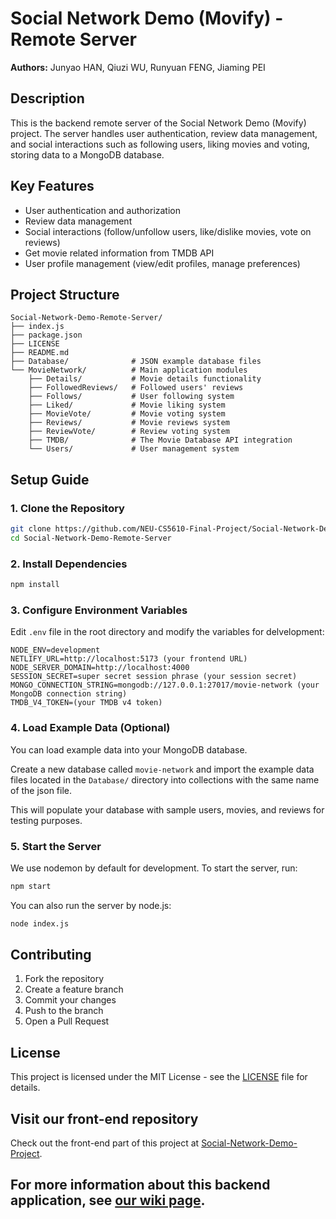 # Social Network Demo (Movify) - Remote Server

**Authors:** Junyao HAN, Qiuzi WU, Runyuan FENG, Jiaming PEI

## Description

This is the backend remote server of the Social Network Demo (Movify) project. The server handles user authentication, review data management, and social interactions such as following users, liking movies and voting, storing data to a MongoDB database.

## Key Features
- User authentication and authorization
- Review data management
- Social interactions (follow/unfollow users, like/dislike movies, vote on reviews)
- Get movie related information from TMDB API
- User profile management (view/edit profiles, manage preferences)

## Project Structure

```
Social-Network-Demo-Remote-Server/
├── index.js
├── package.json
├── LICENSE
├── README.md
├── Database/              # JSON example database files
└── MovieNetwork/          # Main application modules
    ├── Details/           # Movie details functionality
    ├── FollowedReviews/   # Followed users' reviews
    ├── Follows/           # User following system
    ├── Liked/             # Movie liking system
    ├── MovieVote/         # Movie voting system
    ├── Reviews/           # Movie reviews system
    ├── ReviewVote/        # Review voting system
    ├── TMDB/              # The Movie Database API integration
    └── Users/             # User management system
```

## Setup Guide

### 1. Clone the Repository

```bash
git clone https://github.com/NEU-CS5610-Final-Project/Social-Network-Demo-Remote-Server.git
cd Social-Network-Demo-Remote-Server
```
### 2. Install Dependencies

```bash
npm install
```

### 3. Configure Environment Variables

Edit `.env` file in the root directory and modify the variables for delvelopment:

```
NODE_ENV=development
NETLIFY_URL=http://localhost:5173 (your frontend URL)
NODE_SERVER_DOMAIN=http://localhost:4000
SESSION_SECRET=super secret session phrase (your session secret)
MONGO_CONNECTION_STRING=mongodb://127.0.0.1:27017/movie-network (your MongoDB connection string)
TMDB_V4_TOKEN=(your TMDB v4 token)
```

### 4. Load Example Data (Optional)

You can load example data into your MongoDB database.

Create a new database called `movie-network` and import the example data files located in the `Database/` directory into collections with the same name of the json file.

This will populate your database with sample users, movies, and reviews for testing purposes.

### 5. Start the Server

We use nodemon by default for development. To start the server, run:

```bash
npm start
```

You can also run the server by node.js:

```bash
node index.js
```

## Contributing

1. Fork the repository
2. Create a feature branch
3. Commit your changes
4. Push to the branch
5. Open a Pull Request

## License

This project is licensed under the MIT License - see the [LICENSE](LICENSE) file for details.

## Visit our front-end repository
Check out the front-end part of this project at [Social-Network-Demo-Project](https://github.com/NEU-CS5610-Final-Project/Social-Network-Demo-Project).

## For more information about this backend application, see [our wiki page](https://github.com/NEU-CS5610-Final-Project/Social-Network-Demo-Remote-Server/wiki).